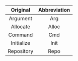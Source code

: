 |Original|Abbreviation|
|:---:|:---:|
|Argument|Arg|
|Allocate|Alloc|
|Command|Cmd|
|Initialize|Init|
|Repository|Repo|
